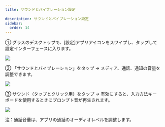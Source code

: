 ```yaml
---  
title: サウンドとバイブレーション設定  
  
description: サウンドとバイブレーション設定  
sidebar:  
  order: 14  
---  
```

  
  
① グラスのデスクトップで、[設定]アプリアイコンをスワイプし、タップして設定インターフェースに入ります。  
  
  
![](public/images/air3/jp/sound-vibration-1.png)  
  
  
② 「サウンドとバイブレーション」をタップ → メディア、通話、通知の音量を調整できます。  
  
  
![](public/images/air3/jp/sound-vibration-2.png)  
  
  
③ サウンド（タップとクリック用）をタップ → 有効にすると、入力方法キーボードを使用するときにプロンプト音が再生されます。  
  
  
![](public/images/air3/jp/sound-vibration-3.png)  
  
  
注：通話音量は、アプリの通話のオーディオレベルを調整します。